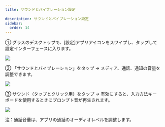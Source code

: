 ```yaml
---  
title: サウンドとバイブレーション設定  
  
description: サウンドとバイブレーション設定  
sidebar:  
  order: 14  
---  
```

  
  
① グラスのデスクトップで、[設定]アプリアイコンをスワイプし、タップして設定インターフェースに入ります。  
  
  
![](public/images/air3/jp/sound-vibration-1.png)  
  
  
② 「サウンドとバイブレーション」をタップ → メディア、通話、通知の音量を調整できます。  
  
  
![](public/images/air3/jp/sound-vibration-2.png)  
  
  
③ サウンド（タップとクリック用）をタップ → 有効にすると、入力方法キーボードを使用するときにプロンプト音が再生されます。  
  
  
![](public/images/air3/jp/sound-vibration-3.png)  
  
  
注：通話音量は、アプリの通話のオーディオレベルを調整します。